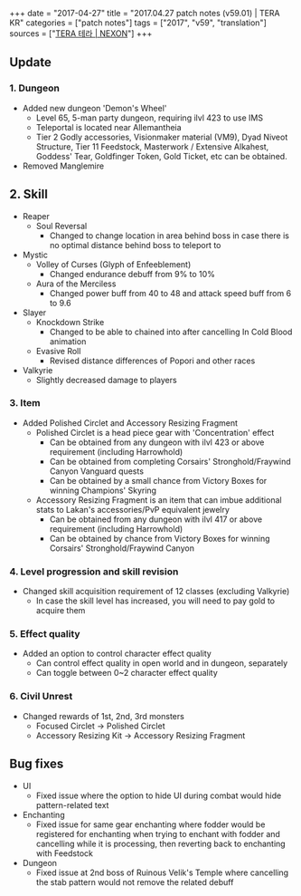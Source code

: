 +++
date = "2017-04-27"
title = "2017.04.27 patch notes (v59.01) | TERA KR"
categories = ["patch notes"]
tags = ["2017", "v59", "translation"]
sources = ["[TERA 테라 | NEXON](http://tera.nexon.com/news/update/view.aspx?n4articlesn=275)"]
+++

## Update

### **1.** Dungeon
- Added new dungeon 'Demon's Wheel'
  - Level 65, 5-man party dungeon, requiring ilvl 423 to use IMS
  - Teleportal is located near Allemantheia
  - Tier 2 Godly accessories, Visionmaker material (VM9), Dyad Niveot Structure, Tier 11 Feedstock, Masterwork / Extensive Alkahest, Goddess' Tear, Goldfinger Token, Gold Ticket, etc can be obtained.
- Removed Manglemire

## **2.** Skill
- Reaper
  - Soul Reversal
    - Changed to change location in area behind boss in case there is no optimal distance behind boss to teleport to
- Mystic
  - Volley of Curses (Glyph of Enfeeblement)
    - Changed endurance debuff from 9% to 10%
  - Aura of the Merciless
    - Changed power buff from 40 to 48 and attack speed buff from 6 to 9.6
- Slayer
  - Knockdown Strike
    - Changed to be able to chained into after cancelling In Cold Blood animation
  - Evasive Roll
    - Revised distance differences of Popori and other races
- Valkyrie
  - Slightly decreased damage to players

### **3.** Item
- Added Polished Circlet and Accessory Resizing Fragment
  - Polished Circlet is a head piece gear with 'Concentration' effect
    - Can be obtained from any dungeon with ilvl 423 or above requirement (including Harrowhold)
    - Can be obtained from completing Corsairs' Stronghold/Fraywind Canyon Vanguard quests
    - Can be obtained by a small chance from Victory Boxes for winning Champions' Skyring
  - Accessory Resizing Fragment is an item that can imbue additional stats to Lakan's accessories/PvP equivalent jewelry
    - Can be obtained from any dungeon with ilvl 417 or above requirement (including Harrowhold)
    - Can be obtained by chance from Victory Boxes for winning Corsairs' Stronghold/Fraywind Canyon

### **4.** Level progression and skill revision
- Changed skill acquisition requirement of 12 classes (excluding Valkyrie)
  - In case the skill level has increased, you will need to pay gold to acquire them

### **5.** Effect quality
- Added an option to control character effect quality
  - Can control effect quality in open world and in dungeon, separately
  - Can toggle between 0~2 character effect quality

### **6.** Civil Unrest
- Changed rewards of 1st, 2nd, 3rd monsters
  - Focused Circlet -> Polished Circlet
  - Accessory Resizing Kit -> Accessory Resizing Fragment

## Bug fixes

- UI
  - Fixed issue where the option to hide UI during combat would hide pattern-related text
- Enchanting
  - Fixed issue for same gear enchanting where fodder would be registered for enchanting when trying to enchant with fodder and cancelling while it is processing, then reverting back to enchanting with Feedstock
- Dungeon
  - Fixed issue at 2nd boss of Ruinous Velik's Temple where cancelling the stab pattern would not remove the related debuff
